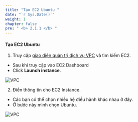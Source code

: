 ```yaml
---
title: "Tạo EC2 Ubuntu "
date: "`r Sys.Date()`"
weight: 1
chapter: false
pre: " <b> 2.1.1 </b> "
---
```


#### Tạo EC2 Ubuntu

1. Truy cập [giao diện quản trị dịch vụ VPC](https://console.aws.amazon.com/vpc/home) và tìm kiếm EC2.

- Sau khi truy cập vào EC2 Dashboard
- Click **Launch instance**.

![VPC](/images/1.png)

2. Điền thông tin cho EC2 Instance.

- Các bạn có thể chọn nhiều hệ điều hành khác nhau ở đây.
- Ở bước này mình chọn Ubuntu.

![VPC](/images/2.png)
